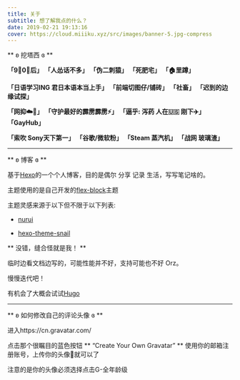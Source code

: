 ```yaml
---
title: 关于
subtitle: 想了解我点的什么？
date: 2019-02-21 19:13:16
cover: https://cloud.miiiku.xyz/src/images/banner-5.jpg-compress
---
```


** ʚ 挖塔西 ɞ **

**「9⃣️0⃣️后」** **「人怂话不多」** **「伪二刺猿」** **「死肥宅」** **「🏠里蹲」** 

**「日语学习ING 君日本语本当上手」** **「前端切图仔/铺砖」** **「社畜」** **「迟到的边缘试探」**

**「网抑☁️🎵」** **「守护最好的霹雳霹雳⚡️」** **「逼乎: 泻药 人在🇺🇸 刚下✈️」** **「GayHub」**

**「索吹 Sony天下第一」**  **「谷歌/微软粉」** **「Steam 蒸汽机」** **「战网 玻璃渣」**

---

** ʚ 博客 ɞ **

基于[Hexo](https://hexo.io/zh-cn/)的一个个人博客，目的是偶尔 分享 记录 生活，写写笔记啥的。

主题使用的是自己开发的[flex-block](https://github.com/miiiku/flex-block)主题

主题灵感来源于以下但不限于以下列表:

- [nurui](https://nurui.fueko.net/)

- [hexo-theme-snail](https://github.com/dusign/hexo-theme-snail)

** 没错，缝合怪就是我！ **

临时边看文档边写的，可能性能并不好，支持可能也不好 Orz。

慢慢迭代吧！

有机会了大概会试试[Hugo](https://gohugo.io/)

---

** ʚ 如何修改自己的评论头像 ɞ **

进入https://cn.gravatar.com/

点击那个很瞩目的蓝色按钮 ** “Create Your Own Gravatar” ** 使用你的邮箱注册账号，上传你的头像就可以了

注意的是你的头像必须选择点击G-全年龄级
